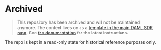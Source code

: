 # Archived

> This repository has been archived and will not be maintained anymore. The content lives on as a [template in the main DAML SDK repo](https://github.com/digital-asset/daml/tree/master/templates/create-daml-app). See [the documentation](https://docs.daml.com/getting-started/index.html) for the latest instructions.

The repo is kept in a read-only state for historical reference purposes only.

